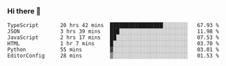 ### Hi there 👋

<!--START_SECTION:waka-->

```text
TypeScript       20 hrs 42 mins  █████████████████░░░░░░░░   67.93 %
JSON             3 hrs 39 mins   ███░░░░░░░░░░░░░░░░░░░░░░   11.98 %
JavaScript       2 hrs 17 mins   ██░░░░░░░░░░░░░░░░░░░░░░░   07.53 %
HTML             1 hr 7 mins     █░░░░░░░░░░░░░░░░░░░░░░░░   03.70 %
Python           55 mins         ▓░░░░░░░░░░░░░░░░░░░░░░░░   03.01 %
EditorConfig     28 mins         ▒░░░░░░░░░░░░░░░░░░░░░░░░   01.53 %
```

<!--END_SECTION:waka-->

<!--
**arlenxuzj/arlenxuzj** is a ✨ _special_ ✨ repository because its `README.md` (this file) appears on your GitHub profile.

Here are some ideas to get you started:

- 🔭 I’m currently working on ...
- 🌱 I’m currently learning ...
- 👯 I’m looking to collaborate on ...
- 🤔 I’m looking for help with ...
- 💬 Ask me about ...
- 📫 How to reach me: ...
- 😄 Pronouns: ...
- ⚡ Fun fact: ...
-->
